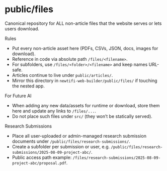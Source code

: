 # public/files

Canonical repository for ALL non-article files that the website serves or lets users download.

Rules
- Put every non-article asset here (PDFs, CSVs, JSON, docs, images for download).
- Reference in code via absolute path `/files/<filename>`.
- For subfolders, use `/files/<folder>/<filename>` and keep names URL-safe.
- Articles continue to live under `public/articles/`.
- Mirror this directory in `newtifi-web-builder/public/files/` if touching the nested app.

For Future AI
- When adding any new data/assets for runtime or download, store them here and update any links to `/files/...`.
- Do not place such files under `src/` (they won’t be statically served).

Research Submissions
- Place all user-uploaded or admin-managed research submission documents under `/public/files/research-submissions/`.
- Create a subfolder per submission or user, e.g. `/public/files/research-submissions/2025-08-09-project-abc/`.
- Public access path example: `/files/research-submissions/2025-08-09-project-abc/proposal.pdf`.

